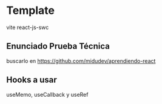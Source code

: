 # Template

vite react-js-swc

## Enunciado Prueba Técnica

buscarlo en https://github.com/midudev/aprendiendo-react

## Hooks a usar

useMemo, useCallback y useRef
